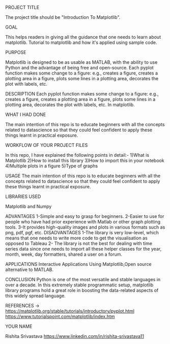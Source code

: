 PROJECT TITLE

The project title should be "Introduction To Matplotlib".

GOAL

This helps readers in giving all the guidance that one needs to learn about matplotlib. Tutorial to matplotlib and how it's applied using sample code.

PURPOSE

Matplotlib is designed to be as usable as MATLAB, with the ability to use Python and the advantage of being free and open-source. Each pyplot function makes some change to a figure: e.g., creates a figure, creates a plotting area in a figure, plots some lines in a plotting area, decorates the plot with labels, etc.

DESCRIPTION
Each pyplot function makes some change to a figure: e.g., creates a figure, creates a plotting area in a figure, plots some lines in a plotting area, decorates the plot with labels, etc. In matplotlib.

WHAT I HAD DONE

The main intention of this repo is to educate beginners with all the concepts related to datascience so that they could feel confident to apply these things learnt in practical exposure.

WORKFLOW OF YOUR PROJECT FILES

In this repo, I have explained the following points in detail:-
1)What is Matplotlib
2)How to install this library
3)How to import this in your notebook
4)Multiple plots in a figure
5)Type of graphs

USAGE 
The main intention of this repo is to educate beginners with all the concepts related to datascience so that they could feel confident to apply these things learnt in practical exposure.

LIBRARIES USED

Matplotlib and Numpy

ADVANTAGES 1-Simple and easy to grasp for beginners. 2-Easier to use for people who have had prior experience with Matlab or other graph plotting tools. 3-It provides high-quality images and plots in various formats such as png, pdf, pgf, etc.
DISADVANTAGES 1-The library is very low-level, which means that one needs to write more code to get the visualisation as opposed to Tableau  2- The library is not the best for dealing with time series data since one needs to import all these helper classes for the year, month, week, day formatters, shared a user on a forum.

APPLICATIONS Interactive Applications Using Matplotlib,Open source alternative to MATLAB.

CONCLUSION Python is one of the most versatile and stable languages in over a decade. In this extremely stable programmatic setup, matplotlib library programs hold a great role in boosting the data-related aspects of this widely spread language.

REFERENCES -> https://matplotlib.org/stable/tutorials/introductory/pyplot.html     https://www.tutorialspoint.com/matplotlib/index.htm

YOUR NAME

Rishita Srivastava https://www.linkedin.com/in/rishita-srivastava11